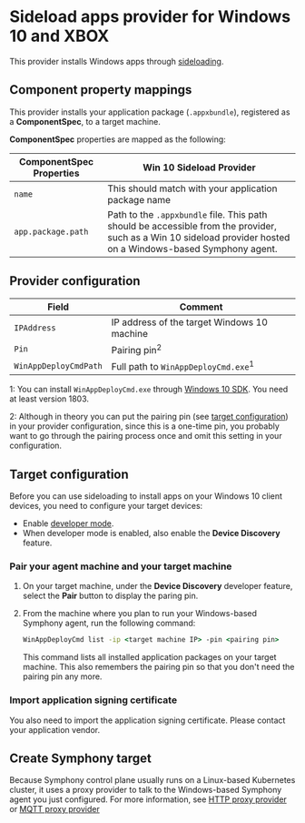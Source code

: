 # Sideload apps provider for Windows 10 and XBOX

This provider installs Windows apps through [sideloading](https://learn.microsoft.com/windows/application-management/sideload-apps-in-windows-10).

## Component property mappings

This provider installs your application package (`.appxbundle`), registered as a **ComponentSpec**, to a target machine.

**ComponentSpec** properties are mapped as the following:

| ComponentSpec Properties | Win 10 Sideload Provider |
|--------|--------|
| `name`| This should match with your application package name|
| `app.package.path`| Path to the `.appxbundle` file. This path should be accessible from the provider, such as a Win 10 sideload provider hosted on a Windows-based Symphony agent.|

## Provider configuration

| Field | Comment |
|--------|--------|
| `IPAddress` | IP address of the target Windows 10 machine |
| `Pin` | Pairing pin<sup>2</sup>|
| `WinAppDeployCmdPath` | Full path to `WinAppDeployCmd.exe`<sup>1</sup>|

1: You can install `WinAppDeployCmd.exe` through [Windows 10 SDK](https://developer.microsoft.com/windows/downloads/windows-sdk/). You need at least version 1803.

2: Although in theory you can put the pairing pin (see [target configuration](#target-configuration)) in your provider configuration, since this is a one-time pin, you probably want to go through the pairing process once and omit this setting in your configuration.

## Target configuration

Before you can use sideloading to install apps on your Windows 10 client devices, you need to configure your target devices:

* Enable [developer mode](https://learn.microsoft.com/windows/apps/get-started/enable-your-device-for-development).
* When developer mode is enabled, also enable the **Device Discovery** feature.

### Pair your agent machine and your target machine

1. On your target machine, under the **Device Discovery** developer feature, select the **Pair** button to display the paring pin.
2. From the machine where you plan to run your Windows-based Symphony agent, run the following command:

   ```cmd
   WinAppDeployCmd list -ip <target machine IP> -pin <pairing pin>
   ```

   This command lists all installed application packages on your target machine. This also remembers the pairing pin so that you don't need the pairing pin any more.

<!--
### Configure the Windows-based Symphony agent

Follow instructions here to configure your agent: [Windows-based Symphony agent](../build_deployment/windows_agent.md). 
-->

### Import application signing certificate

You also need to import the application signing certificate. Please contact your application vendor.

## Create Symphony target

Because Symphony control plane usually runs on a Linux-based Kubernetes cluster, it uses a proxy provider to talk to the Windows-based Symphony agent you just configured. For more information, see [HTTP proxy provider](./http_proxy_provider.md) or [MQTT proxy provider](./mqtt_proxy_provider.md)
